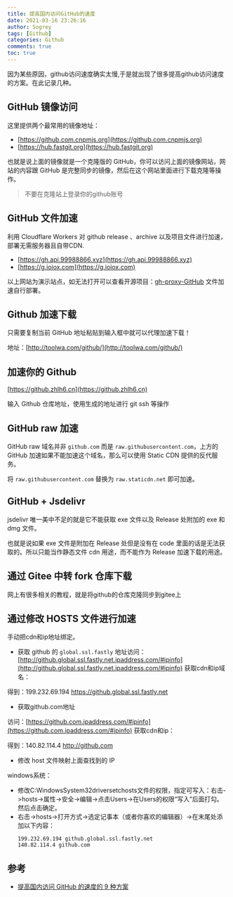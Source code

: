 ```yaml
---
title: 提高国内访问GitHub的速度
date: 2021-03-16 23:26:16
author: Sogrey
tags: [Github]
categories: Github
comments: true
toc: true
---
```


因为某些原因，github访问速度确实太慢,于是就出现了很多提高github访问速度的方案。在此记录几种。

<!--more-->


## GitHub 镜像访问

这里提供两个最常用的镜像地址：

- [https://github.com.cnpmjs.org](https://github.com.cnpmjs.org)
- [https://hub.fastgit.org](https://hub.fastgit.org)

也就是说上面的镜像就是一个克隆版的 GitHub，你可以访问上面的镜像网站，网站的内容跟 GitHub 是完整同步的镜像，然后在这个网站里面进行下载克隆等操作。

> 不要在克隆站上登录你的github账号

## GitHub 文件加速
利用 Cloudflare Workers 对 github release 、archive 以及项目文件进行加速，部署无需服务器且自带CDN.

- [https://gh.api.99988866.xyz](https://gh.api.99988866.xyz)
- [https://g.ioiox.com](https://g.ioiox.com)

以上网站为演示站点，如无法打开可以查看开源项目：[gh-proxy-GitHub](https://hunsh.net/archives/23/) 文件加速自行部署。

## Github 加速下载
只需要复制当前 GitHub 地址粘贴到输入框中就可以代理加速下载！

地址：[http://toolwa.com/github/](http://toolwa.com/github/)

## 加速你的 Github

[https://github.zhlh6.cn](https://github.zhlh6.cn)

输入 Github 仓库地址，使用生成的地址进行 git ssh 等操作


## GitHub raw 加速
GitHub raw 域名并非 `github.com` 而是 `raw.githubusercontent.com`，上方的 GitHub 加速如果不能加速这个域名，那么可以使用 Static CDN 提供的反代服务。

将 `raw.githubusercontent.com` 替换为 `raw.staticdn.net` 即可加速。

## GitHub + Jsdelivr
jsdelivr 唯一美中不足的就是它不能获取 exe 文件以及 Release 处附加的 exe 和 dmg 文件。

也就是说如果 exe 文件是附加在 Release 处但是没有在 code 里面的话是无法获取的。所以只能当作静态文件 cdn 用途，而不能作为 Release 加速下载的用途。

## 通过 Gitee 中转 fork 仓库下载
网上有很多相关的教程，就是将github的仓库克隆同步到gitee上

## 通过修改 HOSTS 文件进行加速
手动把cdn和ip地址绑定。

- 获取 github 的 `global.ssl.fastly` 地址访问：[http://github.global.ssl.fastly.net.ipaddress.com/#ipinfo](http://github.global.ssl.fastly.net.ipaddress.com/#ipinfo) 获取cdn和ip域名：

得到：199.232.69.194 https://github.global.ssl.fastly.net

- 获取github.com地址

访问：[https://github.com.ipaddress.com/#ipinfo](https://github.com.ipaddress.com/#ipinfo) 获取cdn和ip：

得到：140.82.114.4 http://github.com

- 修改 host 文件映射上面查找到的 IP

windows系统：

  - 修改C:WindowsSystem32driversetchosts文件的权限，指定可写入：右击->hosts->属性->安全->编辑->点击Users->在Users的权限“写入”后面打勾。然后点击确定。
  - 右击->hosts->打开方式->选定记事本（或者你喜欢的编辑器）->在末尾处添加以下内容：
    ``` 
    199.232.69.194 github.global.ssl.fastly.net
    140.82.114.4 github.com
    ```

## 参考

- [提高国内访问 GitHub 的速度的 9 种方案](https://mp.weixin.qq.com/s/xc7wvTDcM4kTS_qILIlg2w)

